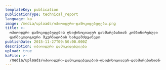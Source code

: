 ```yaml
---
templateKey: publication
publicationType: technical_report
language: ka
image: /media/uploads/ოპიოიდური-დამოკიდებულება.png
title: >-
  ოპიოიდური დამოკიდებულების ფსიქოსოციალურ დახმარებასთან კომბინირებული
  ფარმაკოლოგიური მკურნალობის სახელმძღვანელო
publishDate: 2015-11-27T09:50:00.000Z
description: ოპიოიდური დამოკიდებულება
upload: true
kaFile: >-
  /media/uploads/ოპიოიდური-დამოკიდებულების-ფსიქოსოციალურ-დახმარებასთან-კომბინირებული.pdf
---
```


